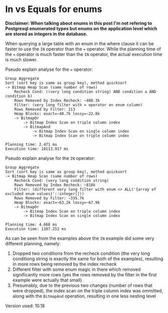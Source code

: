 # In vs Equals for enums

**Disclaimer: When talking about enums in this post I'm not refering to Postgresql enumerated types but enums on the application level which are stored as integers in the database.**

When querying a large table with an enum in the where clause it can be faster to use the `IN` operator than the `=` operator. While the planning time of the `=` operator is much faster than the `IN` operator, the actual execution time is much slower.

Pseudo explain analyse for the `=` operator:

```
Group Aggregate
Sort (sort key is same as group key), method quicksort
-> Bitmap Heap Scan (same number of rows)
    Recheck Cond: ((very long condition string) AND condition a AND condition b)
    Rows Removed by Index Recheck: ~408.3k
    Filter: (very long filter with = operator on enum column)
    Rows Removed by Filter: 213
    Heap Blocks: exact=~40.7k lossy=~22.8k
    -> BitmapOr
        -> Bitmap Index Scan on triple column index
        -> BitmapAnd
            -> Bitmap Index Scan on single column index
            -> Bitmap Index Scan on triple column index

Planning time: 2.471 ms
Execution time: 18113.917 ms
```

Pseudo explain analyse for the `IN` operator:

```
Group Aggregate
Sort (sort key is same as group key), method quicksort
-> Bitmap Heap Scan (same number of rows)
    Recheck Cond: (very long condition string)
    Rows Removed by Index Recheck: ~818k
    Filter: (different very long filter with enum <> ALL('{array of excluded enum values}'::integer[]))
    Rows Removed by Filter: ~335.7k
    Heap Blocks: exact=~63.2k lossy=~67.9k
    -> BitmapOr
        -> Bitmap Index Scan on triple column index
        -> Bitmap Index Scan on single column index

Planning time: 4.668 ms
Execution time: 1107.252 ms
```

As can be seen from the examples above the `IN` example did some very different planning, namely:

1. Dropped two conditions from the recheck condition (the very long conditiong string is exactly the same for both of the examples), resulting in more rows being removed by the index recheck
2. Different filter with some enum magic in there which removed significantly more rows (yes the rows removed by the filter in the first example were actually that small)
3. Presumably, due to the previous two changes (number of rows that were dropped), the index scan on the triple column index was ommitted, along with the `BitmapAnd` operation, resulting in one less nesting level

Version used: 10.18
